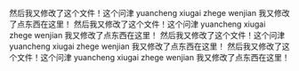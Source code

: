 然后我又修改了这个文件！这个问津
yuancheng xiugai zhege wenjian
我又修改了点东西在这里！
然后我又修改了这个文件！这个问津
yuancheng xiugai zhege wenjian
我又修改了点东西在这里！
然后我又修改了这个文件！这个问津
yuancheng xiugai zhege wenjian
我又修改了点东西在这里！
然后我又修改了这个文件！这个问津
yuancheng xiugai zhege wenjian
我又修改了点东西在这里！
